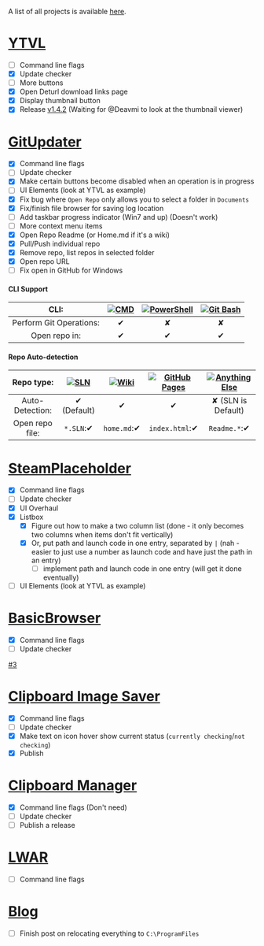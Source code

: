 A list of all projects is available [here](http://walkman100.github.io/Walkman/HTML/Projects.html).
# [YTVL](https://github.com/Walkman100/YTVL)
- [ ] Command line flags
- [x] Update checker
- [ ] More buttons
 - [x] Open Deturl download links page
 - [x] Display thumbnail button
- [x] Release [v1.4.2](https://github.com/Walkman100/YTVL/releases/tag/v1.4.2) (Waiting for @Deavmi to look at the thumbnail viewer)

# [GitUpdater](https://github.com/Walkman100/GitUpdater)
- [x] Command line flags
- [ ] Update checker
- [x] Make certain buttons become disabled when an operation is in progress
- [ ] UI Elements (look at YTVL as example)
 - [x] Fix bug where `Open Repo` only allows you to select a folder in `Documents`
 - [x] Fix/finish file browser for saving log location
 - [ ] Add taskbar progress indicator (Win7 and up) (Doesn't work)
- [ ] More context menu items
 - [x] Open Repo Readme (or Home.md if it's a wiki)
 - [x] Pull/Push individual repo
 - [x] Remove repo, list repos in selected folder
 - [x] Open repo URL
 - [ ] Fix open in GitHub for Windows

#### CLI Support

| CLI: | [![CMD](http://walkman100.github.io/Walkman/Images/WindowsProjectsOriginalImages/CmdLarge.png "CMD")](http://walkman100.github.io/Walkman/Images/WindowsProjectsOriginalImages/CmdLarge.png) | [![PowerShell](http://walkman100.github.io/Walkman/Images/WindowsProjectsOriginalImages/PSLarge.png "PowerShell")](http://walkman100.github.io/Walkman/Images/WindowsProjectsOriginalImages/PSLarge.png) | [![Git Bash](http://walkman100.github.io/Walkman/Images/WindowsProjectsOriginalImages/git-code-fork.png "Git Bash")](http://walkman100.github.io/Walkman/Images/WindowsProjectsOriginalImages/git-code-fork.png)
| :-------------------: | :-: | :-: | :-: |
| Perform Git Operations: | ✔ | ✘ | ✘ |
| Open repo in:           | ✔ | ✔ | ✔ |

#### Repo Auto-detection

| Repo type:      | [![SLN](http://walkman100.github.io/Walkman/Images/WindowsProjectsOriginalImages/VS_SLN.png "SLN")](http://walkman100.github.io/Walkman/Images/WindowsProjectsOriginalImages/VS_SLN.png) | [![Wiki](http://walkman100.github.io/Walkman/Images/WindowsProjectsOriginalImages/GitHub-Wiki.png "Wiki")](http://walkman100.github.io/Walkman/Images/WindowsProjectsOriginalImages/GitHub-Wiki.png) | [![GitHub Pages](http://walkman100.github.io/Walkman/Images/WindowsProjectsOriginalImages/github.pages-clean.jpg "GitHub Pages")](http://walkman100.github.io/Walkman/Images/WindowsProjectsOriginalImages/github.pages-clean.jpg) | [![Anything Else](https://assets.xplenty.com/blog/assets/2014/08/github-dc-repo.png "Anything Else")](https://assets.xplenty.com/blog/assets/2014/08/github-dc-repo.png) |
| :-------------: | :----------: | :----------: | :-------------: | :----------------: |
| Auto-Detection: | ✔ (Default) | ✔           | ✔              | ✘ (SLN is Default) |
| Open repo file: | `*.SLN`:✔   | `home.md`:✔ | `index.html`:✔ | `Readme.*`:✔       |

# [SteamPlaceholder](https://github.com/Walkman100/SteamPlaceholder)
- [x] Command line flags
- [ ] Update checker
- [x] UI Overhaul
 - [x] Listbox
    - [x] Figure out how to make a two column list (done - it only becomes two columns when items don't fit vertically)
    - [x] Or, put path and launch code in one entry, separated by `|` (nah - easier to just use a number as launch code and have just the path in an entry)
      - [ ] implement path and launch code in one entry (will get it done eventually)
 - [ ] UI Elements (look at YTVL as example)

# [BasicBrowser](https://github.com/Walkman100/BasicBrowser)
- [x] Command line flags
- [ ] Update checker

[#3](https://github.com/Walkman100/BasicBrowser/issues/3)

# [Clipboard Image Saver](https://github.com/Walkman100/Clipboard-Projects/blob/master/ClipboardSaver)
- [x] Command line flags
- [ ] Update checker
- [x] Make text on icon hover show current status (`currently checking`/`not checking`)
 - [x] Publish

# [Clipboard Manager](https://github.com/Walkman100/Clipboard-Projects/blob/master/ClipboardManager)
- [x] Command line flags (Don't need)
- [ ] Update checker
- [ ] Publish a release

# [LWAR](https://github.com/CampusTools/LWAR)
- [ ] Command line flags

# [Blog](http://matthewcstech.blogspot.com/)
- [ ] Finish post on relocating everything to `C:\ProgramFiles`